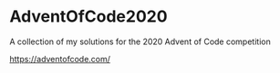 # AdventOfCode2020
A collection of my solutions for the 2020 Advent of Code competition

https://adventofcode.com/
